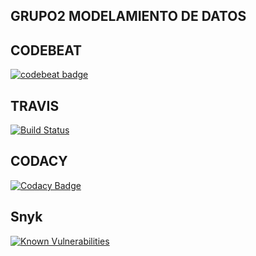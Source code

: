 ## GRUPO2 MODELAMIENTO DE DATOS

## CODEBEAT
[![codebeat badge](https://codebeat.co/badges/28524988-9f9f-4694-ba0a-9dec6e8502b8)](https://codebeat.co/projects/github-com-kleberyarus1990-myproyecto-master)

## TRAVIS
[![Build Status](https://travis-ci.org/kleberyarus1990/myproyecto.svg?branch=master)](https://travis-ci.org/kleberyarus1990/myproyecto)
## CODACY
[![Codacy Badge](https://api.codacy.com/project/badge/Grade/1e9b7ff6417e466fa51d4a3fcd20b586)](https://www.codacy.com/app/yaruskuan1990/myproyecto?utm_source=github.com&amp;utm_medium=referral&amp;utm_content=kleberyarus1990/myproyecto&amp;utm_campaign=Badge_Grade)
## Snyk
[![Known Vulnerabilities](https://snyk.io/test/github/kleberyarus1990/myproyecto/badge.svg?targetFile=requirements.txt)](https://snyk.io/test/github/kleberyarus1990/myproyecto?targetFile=requirements.txt)
